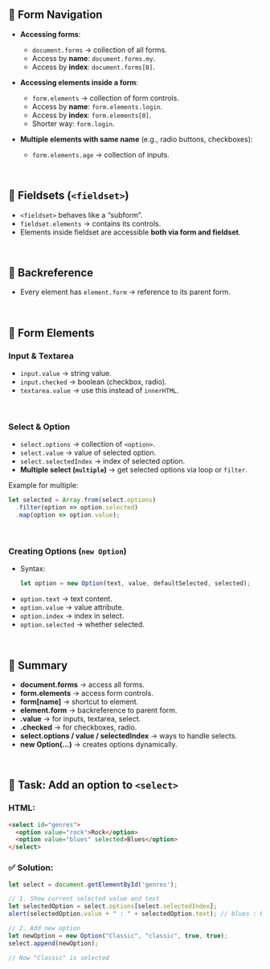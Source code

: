 

## 🔹 Form Navigation  

- **Accessing forms**:  
  - `document.forms` → collection of all forms.  
  - Access by **name**: `document.forms.my`.  
  - Access by **index**: `document.forms[0]`.  

- **Accessing elements inside a form**:  
  - `form.elements` → collection of form controls.  
  - Access by **name**: `form.elements.login`.  
  - Access by **index**: `form.elements[0]`.  
  - Shorter way: `form.login`.  

- **Multiple elements with same name** (e.g., radio buttons, checkboxes):  
  - `form.elements.age` → collection of inputs.  

<br>

## 🔹 Fieldsets (`<fieldset>`)  
- `<fieldset>` behaves like a “subform”.  
- `fieldset.elements` → contains its controls.  
- Elements inside fieldset are accessible **both via form and fieldset**.  

<br>

## 🔹 Backreference  
- Every element has `element.form` → reference to its parent form.  

<br>

## 🔹 Form Elements  

### Input & Textarea  
- `input.value` → string value.  
- `input.checked` → boolean (checkbox, radio).  
- `textarea.value` → use this instead of `innerHTML`.  

<br>

### Select & Option  
- `select.options` → collection of `<option>`.  
- `select.value` → value of selected option.  
- `select.selectedIndex` → index of selected option.  
- **Multiple select (`multiple`)** → get selected options via loop or `filter`.  

Example for multiple:  
```js
let selected = Array.from(select.options)
  .filter(option => option.selected)
  .map(option => option.value);
```

<br>

### Creating Options (`new Option`)  
- Syntax:  
  ```js
  let option = new Option(text, value, defaultSelected, selected);
  ```
- `option.text` → text content.  
- `option.value` → value attribute.  
- `option.index` → index in select.  
- `option.selected` → whether selected.  

<br>

## 🔹 Summary  

- **document.forms** → access all forms.  
- **form.elements** → access form controls.  
- **form[name]** → shortcut to element.  
- **element.form** → backreference to parent form.  
- **.value** → for inputs, textarea, select.  
- **.checked** → for checkboxes, radio.  
- **select.options / value / selectedIndex** → ways to handle selects.  
- **new Option(...)** → creates options dynamically.  

<br>

## 🔹 Task: Add an option to `<select>`  

### HTML:  
```html
<select id="genres">
  <option value="rock">Rock</option>
  <option value="blues" selected>Blues</option>
</select>
```

### ✅ Solution:  
```js
let select = document.getElementById('genres');

// 1. Show current selected value and text
let selectedOption = select.options[select.selectedIndex];
alert(selectedOption.value + " : " + selectedOption.text); // blues : Blues

// 2. Add new option
let newOption = new Option("Classic", "classic", true, true);
select.append(newOption);

// Now "Classic" is selected
```
